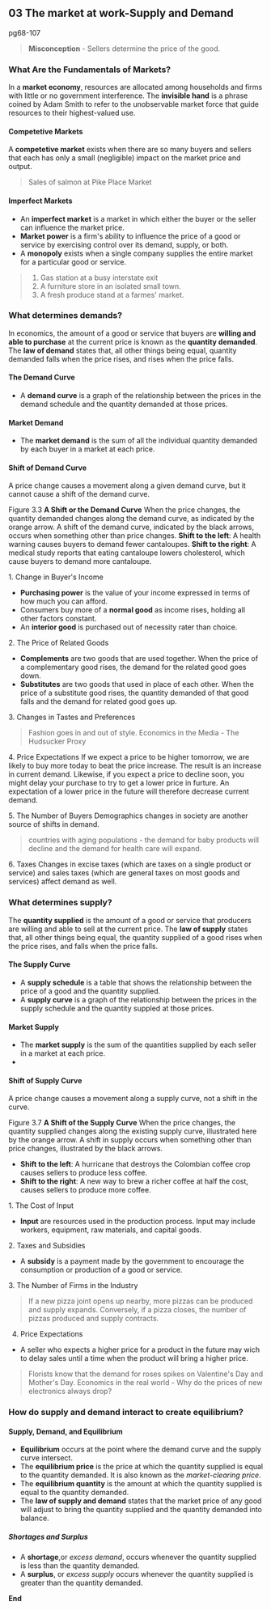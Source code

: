 ## 03 The market at work-Supply and Demand
pg68-107

> **Misconception** - Sellers determine the price of the good.

### What Are the Fundamentals of Markets?
In a **market economy**, resources are allocated among households and firms with little or no government interference.
The **invisible hand** is a phrase coined by Adam Smith to refer to the unobservable market force that guide resources to their highest-valued use.

#### Competetive Markets
A **competetive market** exists when there are so many buyers and sellers that each has only a small (negligible) impact on the market price and output.

> Sales of salmon at Pike Place Market

#### Imperfect Markets
* An **imperfect market** is a market in which either the buyer or the seller can influence the market price.
* **Market power** is a firm's ability to influence the price of a good or service by exercising control over its demand, supply, or both.
* A **monopoly** exists when a single company supplies the entire market for a particular good or service.

> 1. Gas station at a busy interstate exit
> 2. A furniture store in an isolated small town.
> 3. A fresh produce stand at a farmes' market.

### What determines demands?
In economics, the amount of a good or service that buyers are **willing and able to purchase** at the current price is known as the **quantity demanded**.
The **law of demand** states that, all other things being equal, quantity demanded falls when the price rises, and rises when the price falls.

#### The Demand Curve
- A **demand curve** is a graph of the relationship between the prices in the demand schedule and the quantity demanded at those prices.

#### Market Demand
- The **market demand** is the sum of all the individual quantity demanded by each buyer in a market at each price.

#### Shift of Demand Curve
A price change causes a movement along a given demand curve, but it cannot cause a shift of the demand curve.

Figure 3.3
**A Shift or the Demand Curve**
When the price changes, the quantity demanded changes along the demand curve, as indicated by the orange arrow. A shift of the demand curve, indicated by the black arrows, occurs when something other than price changes.
**Shift to the left**: A health warning causes buyers to demand fewer cantaloupes.
**Shift to the right**: A medical study reports that eating cantaloupe lowers cholesterol, which cause buyers to demand more cantaloupe.

1\. Change in Buyer's Income
- **Purchasing power** is the value of your income expressed in terms of how much you can afford.
- Consumers buy more of a **normal good** as income rises, holding all other factors constant.
- An **interior good** is purchased out of necessity rater than choice.

2\. The Price of Related Goods
- **Complements** are two goods that are used together. When the price of a complementary good rises, the demand for the related good goes down.
- **Substitutes** are two goods that used in place of each other. When the price of a substitute good rises, the quantity demanded of that good falls and the demand for related good goes up.

3\. Changes in Tastes and Preferences
> Fashion goes in and out of style.
> Economics in the Media - The Hudsucker Proxy

4\. Price Expectations
If we expect a price to be higher tomorrow, we are likely to buy more today to beat the price increase. The result is an increase in current demand. Likewise, if you expect a price to decline soon, you might delay your purchase to try to get a lower price in furture. An expectation of a lower price in the future will therefore decrease current demand.

5\. The Number of Buyers
Demographics changes in society are another source of shifts in demand.
> countries with aging populations - the demand for baby products will decline and the demand for health care will expand.

6\. Taxes
Changes in excise taxes (which are taxes on a single product or service) and sales taxes (which are general taxes on most goods and services) affect demand as well.

### What determines supply?
The **quantity supplied** is the amount of a good or service that producers are willing and able to sell at the current price.
The **law of supply** states that, all other things being equal, the quantity supplied of a good rises when the price rises, and falls when the price falls.


#### The Supply Curve
- A **supply schedule** is a table that shows the relationship between the price of a good and the quantity supplied.
- A **supply curve** is a graph of the relationship between the prices in the supply schedule and the quantity suppled at those prices.

#### Market Supply
- The **market supply** is the sum of the quantities supplied by each seller in a market at each price.
-
#### Shift of Supply Curve
A price change causes a movement along a supply curve, not a shift in the curve.

Figure 3.7
**A Shift of the Supply Curve**
When the price changes, the quantity supplied changes along the existing supply curve, illustrated here by the orange arrow. A shift in supply occurs when something other than price changes, illustrated by the black arrows.
- **Shift to the left**: A hurricane that destroys the Colombian coffee crop causes sellers to produce less coffee.
- **Shift to the right**: A new way to brew a richer coffee at half the cost, causes sellers to produce more coffee.

1\. The Cost of Input
- **Input** are resources used in the production process. Input may include workers, equipment, raw materials, and capital goods.

2\. Taxes and Subsidies
- A **subsidy** is a payment made by the government to encourage the consumption or production of a good or service.

3\. The Number of Firms in the Industry
> If a new pizza joint opens up nearby, more pizzas can be produced and supply expands. Conversely, if a pizza closes, the number of pizzas produced and supply contracts.

4. Price Expectations
- A seller who expects a higher price for a product in the future may wich to delay sales until a time when the product will bring a higher price.

> Florists know that the demand for roses spikes on Valentine's Day and Mother's Day.
> Economics in the real world - Why do the prices of new electronics always drop?

### How do supply and demand interact to create equilibrium?

#### Supply, Demand, and Equilibrium
- **Equilibrium** occurs at the point where the demand curve and the supply curve intersect.
- The **equilibrium price** is the price at which the quantity supplied is equal to the quantity demanded. It is also known as the *market-clearing price*.
- The **equilibrium quantity** is the amount at which the quantity supplied is equal to the quantity demanded.
- The **law of supply and demand** states that the market price of any good will adjust to bring the quantity supplied and the quantity demanded into balance.

##### Shortages and Surplus
- A **shortage**,or *excess demand*, occurs whenever the quantity supplied is less than the quantity demanded.
- A **surplus**, or *excess supply* occurs whenever the quantity supplied is greater than the quantity demanded.

**End**
